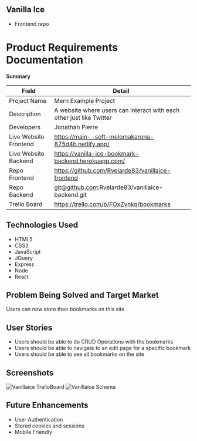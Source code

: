 ## Vanilla Ice

- Frontend repo

# Product Requirements Documentation

**Summary**

| Field | Detail |
|--------|-----|
| Project Name | Mern  Example Project|
| Description | A website where users can interact with each other just like Twitter |
| Developers | Jonathan Pierre |
| Live Website Frontend | https://main--soft-melomakarona-875d4b.netlify.app/ |
| Live Website Backend | https://vanilla-ice-bookmark-backend.herokuapp.com/ |
| Repo Frontend| https://github.com/Rvelarde83/vanillaice-frontend |
| Repo Backend|  git@github.com:Rvelarde83/vanillaice-backend.git |
| Trello Board |https://trello.com/b/FOxZvnkq/bookmarks |

## Technologies Used
- HTML5                  
- CSS3                   
- JavaScript             
- JQuery
- Express
- Node
- React 

## Problem Being Solved and Target Market
Users can now store their bookmarks on this site

## User Stories
- Users should be able to do CRUD Operations with the bookmarks 
- Users should be able to navigate to an edit page for a specific bookmark
- Users should be able to see all bookmarks on the site

## Screenshots

![Vanillaice TrelloBoard](./23A1674C-60F0-44F0-9402-785A698E5CC8.jpeg)
![Vanillaice Schema](./1FF11F6F-BAA4-4759-AC52-C972731C3379.jpeg)

## Future Enhancements
- User Authentication
- Stored cookies and sessions
- Mobile Friendly

